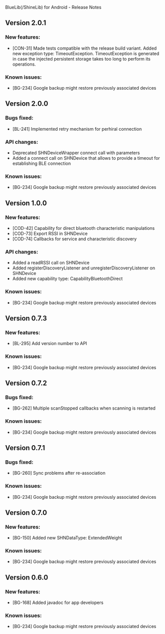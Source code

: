 BlueLib(/ShineLib) for Android - Release Notes

Version 2.0.1
-------------
### New features:
* [CON-31] Made tests compatible with the release build variant. Added new exception type: TimeoutException. TimeoutException is generated in case the injected persistent storage takes too long to perform its operations.

### Known issues:
* [BG-234] Google backup might restore previously associated devices

Version 2.0.0
-------------
### Bugs fixed:
* [BL-241] Implemented retry mechanism for perhiral connection

### API changes:
* Deprecated SHNDeviceWrapper connect call with parameters
* Added a connect call on SHNDevice that allows to provide a timeout for establishing BLE connection

### Known issues:
* [BG-234] Google backup might restore previously associated devices

Version 1.0.0
-------------
### New features:
* [COD-42] Capability for direct bluetooth characteristic manipulations
* [COD-73] Export RSSI in SHNDevice
* [COD-74] Callbacks for service and characteristic discovery

### API changes:
* Added a readRSSI call on SHNDevice
* Added registerDiscoveryListener and unregisterDiscoveryListener on SHNDevice
* Added new capability type: CapabilityBluetoothDirect

### Known issues:
* [BG-234] Google backup might restore previously associated devices


Version 0.7.3
-------------
### New features:
* [BL-295] Add version number to API

### Known issues:
* [BG-234] Google backup might restore previously associated devices


Version 0.7.2
-------------
### Bugs fixed:
* [BG-262] Multiple scanStopped callbacks when scanning is restarted

### Known issues:
* [BG-234] Google backup might restore previously associated devices


Version 0.7.1
-------------
### Bugs fixed:
* [BG-260] Sync problems after re-association

### Known issues:
* [BG-234] Google backup might restore previously associated devices


Version 0.7.0
-------------
### New features:
* [BG-150] Added new SHNDataType: ExtendedWeight 

### Known issues:
* [BG-234] Google backup might restore previously associated devices


Version 0.6.0
-------------
### New features:
* [BG-168] Added javadoc for app developers

### Known issues:
* [BG-234] Google backup might restore previously associated devices

